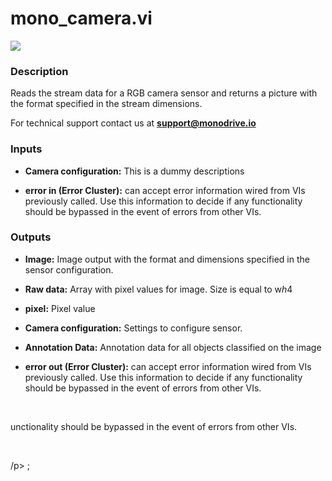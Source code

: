 # mono_camera.vi

<p class="img_container">
<img class="lg_img" src="../mono_camera.png"/>
</p>

### Description

Reads the stream data for a RGB camera sensor and returns a picture with the format specified in the stream dimensions.

For technical support contact us at <b>support@monodrive.io</b> 

### Inputs

- **Camera configuration:**  This is a dummy descriptions
 

- **error in (Error Cluster):** can accept error information wired from VIs previously called. Use this information to decide if any functionality should be bypassed in the event of errors from other VIs. 

### Outputs

- **Image:**  Image output with the format and dimensions  specified in
the sensor configuration.
 

- **Raw data:**  Array with pixel values for image. Size is equal to w*h*4
 

- **pixel:**  Pixel value
 

- **Camera configuration:**  Settings to configure sensor.
 

- **Annotation Data:**  Annotation data for all objects classified on the image
 

- **error out (Error Cluster):** can accept error information wired from VIs previously called. Use this information to decide if any functionality should be bypassed in the event of errors from other VIs. 

<p>&nbsp;</p>
unctionality should be bypassed in the event of errors from other VIs. 

<p>&nbsp;</p>
/p>
;</p>
